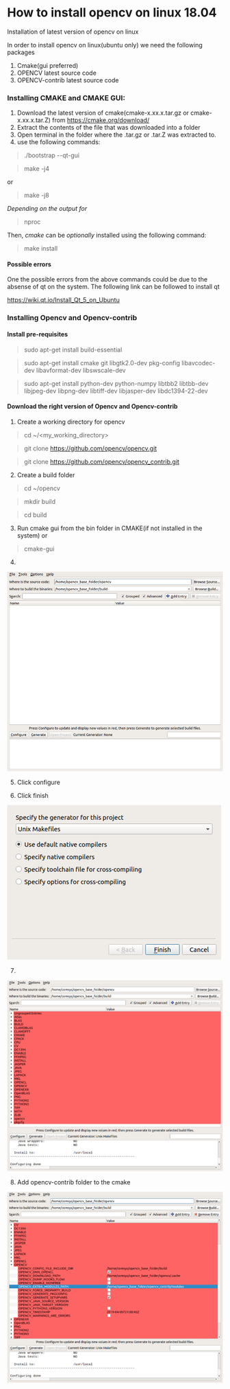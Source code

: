 # How to install opencv on linux 18.04
Installation of latest version of opencv on linux

In order to install opencv on linux(ubuntu only) we need the following packages

1. Cmake(gui preferred)
2. OPENCV latest source code
3. OPENCV-contrib latest source code

### Installing CMAKE and CMAKE GUI:

1. Download the latest version of cmake(cmake-x.xx.x.tar.gz or cmake-x.xx.x.tar.Z) from  https://cmake.org/download/
2. Extract the contents of the file that was downloaded into a folder
3. Open terminal in the folder where the .tar.gz or .tar.Z was extracted to.
4. use the following commands: 
>./bootstrap --qt-gui

>make -j4

or

>make -j8

*Depending on the output for*
>nproc

Then, *cmake* can be *optionally* installed using the following command:
>make install 
        
#### Possible errors
One the possible errors from the above commands could be due to the absense of qt on the system. The following link can be followed to install qt 

https://wiki.qt.io/Install_Qt_5_on_Ubuntu

### Installing Opencv and Opencv-contrib

#### Install pre-requisites

>sudo apt-get install build-essential

>sudo apt-get install cmake git libgtk2.0-dev pkg-config libavcodec-dev libavformat-dev libswscale-dev

>sudo apt-get install python-dev python-numpy libtbb2 libtbb-dev libjpeg-dev libpng-dev libtiff-dev libjasper-dev libdc1394-22-dev

#### Download the right version of Opencv and Opencv-contrib
1. Create a working directory for opencv

>cd ~/<my_working_directory>

>git clone https://github.com/opencv/opencv.git

>git clone https://github.com/opencv/opencv_contrib.git

2. Create a build folder 

>cd ~/opencv

>mkdir build

>cd build

3. Run cmake gui from the bin folder in CMAKE(if not installed in the system) or  

>cmake-gui

4. 
![cmake configuring](https://raw.githubusercontent.com/parthasgouda/How-to-install-opencv-on-linux-18.04/master/Screenshot%20from%202019-04-05%2014-36-47.png)

5. Click configure

6. Click finish

![setting up compiler](https://raw.githubusercontent.com/parthasgouda/How-to-install-opencv-on-linux-18.04/master/Screenshot%20from%202019-04-05%2014-55-01.png)

7. 

![To configure compiler](https://raw.githubusercontent.com/parthasgouda/How-to-install-opencv-on-linux-18.04/master/Screenshot%20from%202019-04-05%2015-01-18.png)

8. Add opencv-contrib folder to the cmake

![add contrib folder](https://raw.githubusercontent.com/parthasgouda/How-to-install-opencv-on-linux-18.04/master/Screenshot%20from%202019-04-05%2015-08-26.png)
